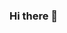 ### Hi there 👋

<!--
**re1yun/re1yun** is a ✨ _special_ ✨ repository because its `README.md` (this file) appears on your GitHub profile.

Here are some ideas to get you started:

- 🔭 I’m currently working on ...
- 🌱 I’m currently learning ...
- 👯 I’m looking to collaborate on ...
- 🤔 I’m looking for help with ...
- 💬 Ask me about ...
- 📫 How to reach me: ...
- 😄 Pronouns: ...
- ⚡ Fun fact: ...
-->

<!--
![Anurag's GitHub stats](https://github-readme-stats.vercel.app/api?username=re1yun&show_icons=true&theme=radical)
-->

<!--
[![Hits](https://hits.seeyoufarm.com/api/count/incr/badge.svg?url=https%3A%2F%2Fgithub.com%2Fre1yun&count_bg=%2379C83D&title_bg=%23555555&icon=codeigniter.svg&icon_color=%23E7E7E7&title=hits&edge_flat=false)](https://hits.seeyoufarm.com)
-->
